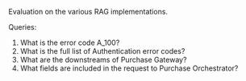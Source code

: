 Evaluation on the various RAG implementations.

Queries:

1. What is the error code A_100?
2. What is the full list of Authentication error codes?
3. What are the downstreams of Purchase Gateway?
4. What fields are included in the request to Purchase Orchestrator?
